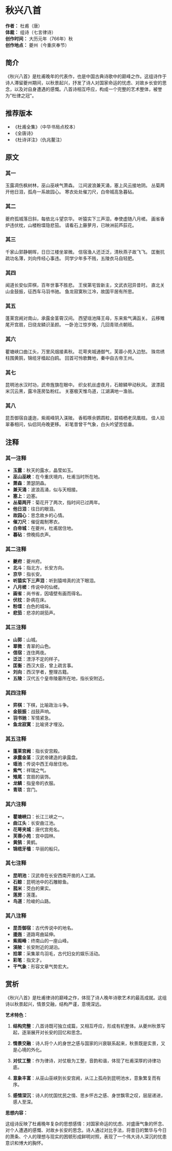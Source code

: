 <!--
 * @Author: ylmzfun ylmzfun@163.com
 * @Date: 2025-10-04 07:38:51
 * @LastEditors: ylmzfun ylmzfun@163.com
 * @LastEditTime: 2025-10-04 07:38:51
 * @FilePath: /Users/ylmzfun/Documents/study/note/poetry/诗词/唐诗/秋兴八首.md
 * @Description: 古文辞章汇编 - 传承中华文化经典
-->
# 秋兴八首

**作者：** 杜甫（唐）  
**体裁：** 组诗（七言律诗）  
**创作时间：** 大历元年（766年）秋  
**创作地点：** 夔州（今重庆奉节）  

## 简介

《秋兴八首》是杜甫晚年的代表作，也是中国古典诗歌中的巅峰之作。这组诗作于诗人滞留夔州期间，以秋景起兴，抒发了诗人对国家命运的忧虑、对故乡长安的思念，以及对自身遭遇的感慨。八首诗相互呼应，构成一个完整的艺术整体，被誉为"杜律之冠"。

## 推荐版本

- 《杜甫全集》（中华书局点校本）
- 《全唐诗》
- 《杜诗详注》（仇兆鳌注）

## 原文

### 其一

玉露凋伤枫树林，巫山巫峡气萧森。
江间波浪兼天涌，塞上风云接地阴。
丛菊两开他日泪，孤舟一系故园心。
寒衣处处催刀尺，白帝城高急暮砧。

### 其二

夔府孤城落日斜，每依北斗望京华。
听猿实下三声泪，奉使虚随八月槎。
画省香炉违伏枕，山楼粉堞隐悲笳。
请看石上藤萝月，已映洲前芦荻花。

### 其三

千家山郭静朝晖，日日江楼坐翠微。
信宿渔人还泛泛，清秋燕子故飞飞。
匡衡抗疏功名薄，刘向传经心事违。
同学少年多不贱，五陵衣马自轻肥。

### 其四

闻道长安似弈棋，百年世事不胜悲。
王侯第宅皆新主，文武衣冠异昔时。
直北关山金鼓振，征西车马羽书驰。
鱼龙寂寞秋江冷，故国平居有所思。

### 其五

蓬莱宫阙对南山，承露金茎霄汉间。
西望瑶池降王母，东来紫气满函关。
云移雉尾开宫扇，日绕龙鳞识圣颜。
一卧沧江惊岁晚，几回青琐点朝班。

### 其六

瞿塘峡口曲江头，万里风烟接素秋。
花萼夹城通御气，芙蓉小苑入边愁。
珠帘绣柱围黄鹄，锦缆牙樯起白鸥。
回首可怜歌舞地，秦中自古帝王州。

### 其七

昆明池水汉时功，武帝旌旗在眼中。
织女机丝虚夜月，石鲸鳞甲动秋风。
波漂菰米沉云黑，露冷莲房坠粉红。
关塞极天惟鸟道，江湖满地一渔翁。

### 其八

昆吾御宿自逶迤，紫阁峰阴入渼陂。
香稻啄余鹦鹉粒，碧梧栖老凤凰枝。
佳人拾翠春相问，仙侣同舟晚更移。
彩笔昔曾干气象，白头吟望苦低垂。

## 注释

### 其一注释
- **玉露**：秋天的露水，晶莹如玉。
- **巫山巫峡**：在今重庆境内，杜甫当时所在地。
- **萧森**：萧瑟阴森。
- **兼天涌**：波浪高涌，似与天相接。
- **塞上**：边塞。
- **丛菊两开**：菊花开了两次，指时间已过两年。
- **他日泪**：往日的眼泪。
- **故园心**：思念故乡的心情。
- **催刀尺**：催促裁制寒衣。
- **白帝城**：在夔州，杜甫居住地。
- **暮砧**：傍晚捣衣声。

### 其二注释
- **夔府**：夔州府。
- **北斗**：指北方，长安方向。
- **京华**：指长安。
- **听猿实下三声泪**：听到猿啼真的流下眼泪。
- **八月槎**：传说中的仙槎。
- **画省**：尚书省，因墙壁有画而得名。
- **伏枕**：卧病在床。
- **粉堞**：白色的城垛。
- **悲笳**：悲凉的胡笳声。

### 其三注释
- **山郭**：山城。
- **翠微**：青翠的山色。
- **信宿**：连住两夜。
- **泛泛**：漂浮不定的样子。
- **匡衡**：西汉大臣，曾上疏言事。
- **刘向**：西汉学者，整理古籍。
- **五陵**：汉代五个皇帝陵墓所在地，指长安附近。

### 其四注释
- **弈棋**：下棋，比喻政治斗争。
- **金鼓振**：战鼓声响。
- **羽书驰**：军情紧急。
- **鱼龙寂寞**：比喻贤才埋没。

### 其五注释
- **蓬莱宫阙**：指长安宫殿。
- **承露金茎**：汉武帝建造的承露盘。
- **瑶池**：传说中西王母居住地。
- **紫气**：祥瑞之气。
- **雉尾**：宫扇的装饰。
- **龙鳞**：指皇帝的衣服。
- **青琐**：宫门。

### 其六注释
- **瞿塘峡口**：长江三峡之一。
- **曲江头**：长安曲江池。
- **花萼夹城**：唐代宫苑名。
- **芙蓉小苑**：宫中园林。
- **黄鹄**：黄鹤。
- **锦缆牙樯**：华丽的船只。

### 其七注释
- **昆明池**：汉武帝在长安西南开凿的人工湖。
- **石鲸**：昆明池中的石雕鲸鱼。
- **菰米**：茭白的果实。
- **莲房**：莲蓬。
- **鸟道**：险峻的山路。

### 其八注释
- **昆吾御宿**：古代传说中的地名。
- **逶迤**：道路弯曲延伸。
- **紫阁峰**：终南山的一座山峰。
- **渼陂**：长安附近的湖泊。
- **拾翠**：采集翠鸟羽毛，古代妇女的娱乐活动。
- **彩笔**：指文才。
- **干气象**：形容文章气势宏大。

## 赏析

《秋兴八首》是杜甫律诗的巅峰之作，体现了诗人晚年诗歌艺术的最高成就。这组诗以秋景起兴，情景交融，结构严谨，意境深远。

**艺术特色：**

1. **结构完整**：八首诗既可独立成篇，又相互呼应，形成有机整体。从夔州秋景写起，逐渐展开对长安的回忆和思念。

2. **情景交融**：诗人将个人的身世之感与国家的兴衰联系起来，秋景既是实景，又是心境的外化。

3. **对仗工整**：作为律诗，对仗极为工整，音韵和谐，体现了杜甫深厚的诗律功底。

4. **意象丰富**：从巫山巫峡到长安宫阙，从江上孤舟到昆明池水，意象繁复而有序。

5. **感情深沉**：诗人的忧国忧民之情、思乡怀古之感、身世飘零之叹，层层递进，感人至深。

**思想内容：**

这组诗反映了杜甫晚年复杂的思想感情：对国家命运的忧虑、对盛唐气象的怀念、对个人遭遇的感慨、对故乡长安的思念。诗人通过对比手法，将昔日的繁华与今日的萧条、个人的理想与现实的困顿形成鲜明对照，表现了一个伟大诗人深沉的忧患意识和博大的胸怀。


